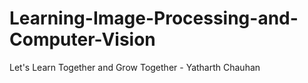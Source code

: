 # Learning-Image-Processing-and-Computer-Vision
Let's Learn Together and Grow Together - Yatharth Chauhan
